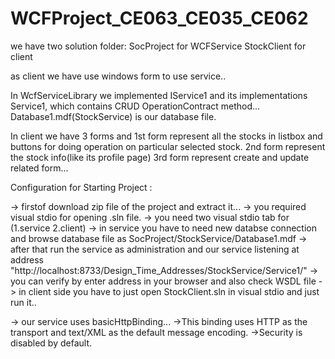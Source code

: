 # WCFProject_CE063_CE035_CE062

we have two solution folder: SocProject for WCFService
                             StockClient for client
                             
as client we have use windows form to use service..

In WcfServiceLibrary we implemented IService1 and its implementations Service1, which contains CRUD OperationContract method...
Database1.mdf(StockService) is our database file.

In client we have 3 forms and 1st form represent all the stocks in listbox and buttons for doing operation on particular selected stock.
2nd form represent the stock info(like its profile page)
3rd form represent create and update related form...


Configuration for Starting Project :

-> firstof download zip file of the project and extract it...
-> you required visual stdio for opening .sln file.
-> you need two visual stdio tab for (1.service 2.client)
-> in service you have to need new databse connection and browse database file as SocProject/StockService/Database1.mdf
-> after that run the service as administration and our service listening at address "http://localhost:8733/Design_Time_Addresses/StockService/Service1/"
-> you can verify by enter address in your browser and also check WSDL file
-> in client side you have to just open StockClient.sln in visual stdio and just run it..

-> our service uses basicHttpBinding...
  ->This binding uses HTTP as the transport and text/XML as the default message encoding.
  ->Security is disabled by default.
